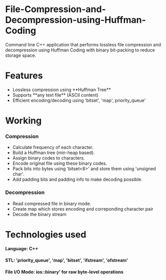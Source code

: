# File-Compression-and-Decompression-using-Huffman-Coding
Command line C++ application that performs lossless file compression and decompression using Huffman Coding with binary bit-packing to reduce storage space.
<h1>Features</h1>
<ul>
  <li>Lossless compression using **Huffman Tree**</li>
  <li>Supports **any text file** (ASCII content)</li>
  <li>Efficient encoding/decoding using 'bitset', 'map', priority_queue'</li>
</ul>
<h1>Working</h1>
<h3>Compression</h3>
<ul>
  <li>Calculate frequency of each character.</li>
  <li>Build a Huffman tree (min-heap based).</li>
  <li>Assign binary codes to characters.</li>
  <li>Encode original file using these binary codes.</li>
  <li>Pack bits into bytes using 'bitset<8>' and store them using 'unsigned char'.</li>
  <li>Add padding bits and padding info to make decoding possible.</li>
</ul>
<h3>Decompression</h3>
<ul>
  <li>Read compressed file in binary mode.</li>
  <li>Create map which stores encoding and correponding character pair</li>
  <li>Decode the binary stream</li>
</ul>
<h1>Technologies used</h1>
   <h4>Language: C++</h4>
  <h4>STL: 'priority_queue', 'map', 'bitset', 'ifstream', 'ofstream'</h4>
  <h4>File I/O Mode: ios::binary' for raw byte-level operations</h4>
